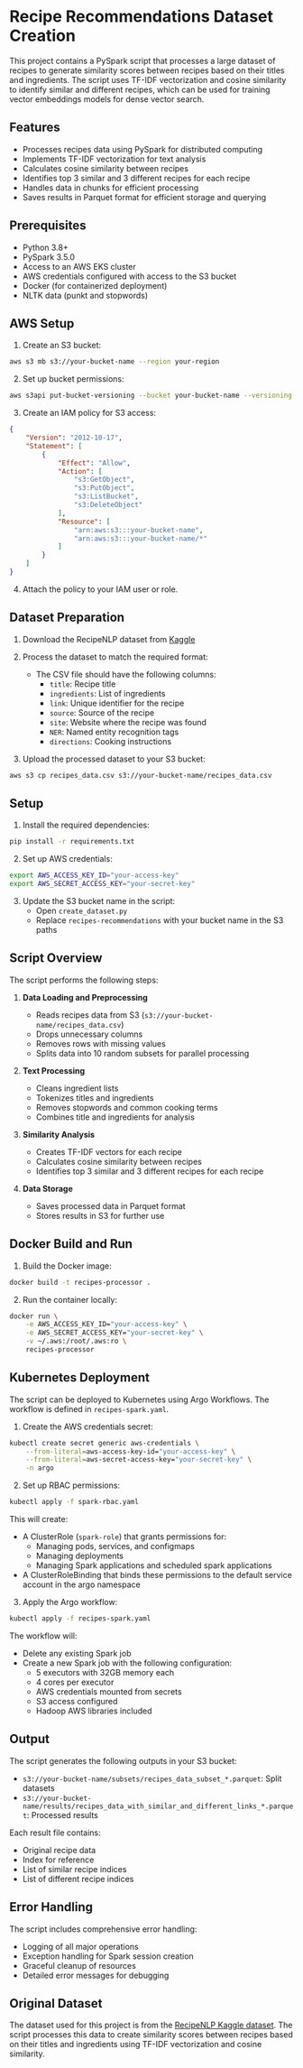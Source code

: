 # Recipe Recommendations Dataset Creation

This project contains a PySpark script that processes a large dataset of recipes to generate similarity scores between recipes based on their titles and ingredients. The script uses TF-IDF vectorization and cosine similarity to identify similar and different recipes, which can be used for training vector embeddings models for dense vector search.

## Features

- Processes recipes data using PySpark for distributed computing
- Implements TF-IDF vectorization for text analysis
- Calculates cosine similarity between recipes
- Identifies top 3 similar and 3 different recipes for each recipe
- Handles data in chunks for efficient processing
- Saves results in Parquet format for efficient storage and querying

## Prerequisites

- Python 3.8+
- PySpark 3.5.0
- Access to an AWS EKS cluster
- AWS credentials configured with access to the S3 bucket
- Docker (for containerized deployment)
- NLTK data (punkt and stopwords)

## AWS Setup

1. Create an S3 bucket:
```bash
aws s3 mb s3://your-bucket-name --region your-region
```

2. Set up bucket permissions:
```bash
aws s3api put-bucket-versioning --bucket your-bucket-name --versioning-configuration Status=Enabled
```

3. Create an IAM policy for S3 access:
```json
{
    "Version": "2012-10-17",
    "Statement": [
        {
            "Effect": "Allow",
            "Action": [
                "s3:GetObject",
                "s3:PutObject",
                "s3:ListBucket",
                "s3:DeleteObject"
            ],
            "Resource": [
                "arn:aws:s3:::your-bucket-name",
                "arn:aws:s3:::your-bucket-name/*"
            ]
        }
    ]
}
```

4. Attach the policy to your IAM user or role.

## Dataset Preparation

1. Download the RecipeNLP dataset from [Kaggle](https://www.kaggle.com/datasets/paultimothymooney/recipenlg)

2. Process the dataset to match the required format:
   - The CSV file should have the following columns:
     - `title`: Recipe title
     - `ingredients`: List of ingredients
     - `link`: Unique identifier for the recipe
     - `source`: Source of the recipe
     - `site`: Website where the recipe was found
     - `NER`: Named entity recognition tags
     - `directions`: Cooking instructions

3. Upload the processed dataset to your S3 bucket:
```bash
aws s3 cp recipes_data.csv s3://your-bucket-name/recipes_data.csv
```

## Setup

1. Install the required dependencies:
```bash
pip install -r requirements.txt
```

2. Set up AWS credentials:
```bash
export AWS_ACCESS_KEY_ID="your-access-key"
export AWS_SECRET_ACCESS_KEY="your-secret-key"
```

3. Update the S3 bucket name in the script:
   - Open `create_dataset.py`
   - Replace `recipes-recommendations` with your bucket name in the S3 paths

## Script Overview

The script performs the following steps:

1. **Data Loading and Preprocessing**
   - Reads recipes data from S3 (`s3://your-bucket-name/recipes_data.csv`)
   - Drops unnecessary columns
   - Removes rows with missing values
   - Splits data into 10 random subsets for parallel processing

2. **Text Processing**
   - Cleans ingredient lists
   - Tokenizes titles and ingredients
   - Removes stopwords and common cooking terms
   - Combines title and ingredients for analysis

3. **Similarity Analysis**
   - Creates TF-IDF vectors for each recipe
   - Calculates cosine similarity between recipes
   - Identifies top 3 similar and 3 different recipes for each recipe

4. **Data Storage**
   - Saves processed data in Parquet format
   - Stores results in S3 for further use

## Docker Build and Run

1. Build the Docker image:
```bash
docker build -t recipes-processor .
```

2. Run the container locally:
```bash
docker run \
    -e AWS_ACCESS_KEY_ID="your-access-key" \
    -e AWS_SECRET_ACCESS_KEY="your-secret-key" \
    -v ~/.aws:/root/.aws:ro \
    recipes-processor
```

## Kubernetes Deployment

The script can be deployed to Kubernetes using Argo Workflows. The workflow is defined in `recipes-spark.yaml`.

1. Create the AWS credentials secret:
```bash
kubectl create secret generic aws-credentials \
    --from-literal=aws-access-key-id="your-access-key" \
    --from-literal=aws-secret-access-key="your-secret-key" \
    -n argo
```

2. Set up RBAC permissions:
```bash
kubectl apply -f spark-rbac.yaml
```

This will create:
- A ClusterRole (`spark-role`) that grants permissions for:
  - Managing pods, services, and configmaps
  - Managing deployments
  - Managing Spark applications and scheduled spark applications
- A ClusterRoleBinding that binds these permissions to the default service account in the argo namespace

3. Apply the Argo workflow:
```bash
kubectl apply -f recipes-spark.yaml
```

The workflow will:
- Delete any existing Spark job
- Create a new Spark job with the following configuration:
  - 5 executors with 32GB memory each
  - 4 cores per executor
  - AWS credentials mounted from secrets
  - S3 access configured
  - Hadoop AWS libraries included

## Output

The script generates the following outputs in your S3 bucket:
- `s3://your-bucket-name/subsets/recipes_data_subset_*.parquet`: Split datasets
- `s3://your-bucket-name/results/recipes_data_with_similar_and_different_links_*.parquet`: Processed results

Each result file contains:
- Original recipe data
- Index for reference
- List of similar recipe indices
- List of different recipe indices

## Error Handling

The script includes comprehensive error handling:
- Logging of all major operations
- Exception handling for Spark session creation
- Graceful cleanup of resources
- Detailed error messages for debugging

## Original Dataset

The dataset used for this project is from the [RecipeNLP Kaggle dataset](https://www.kaggle.com/datasets/paultimothymooney/recipenlg). The script processes this data to create similarity scores between recipes based on their titles and ingredients using TF-IDF vectorization and cosine similarity.

